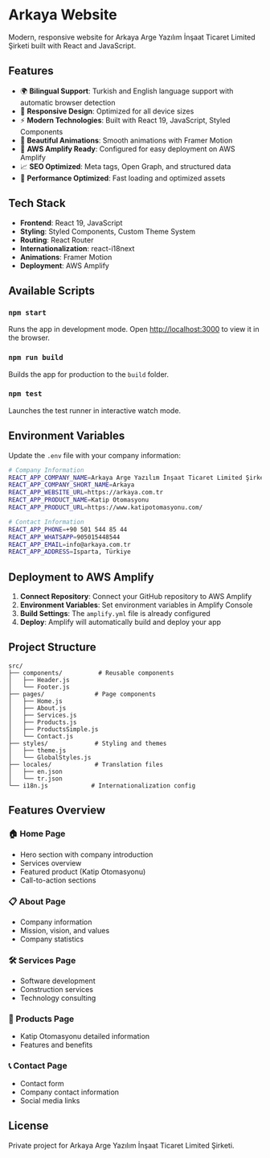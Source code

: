 # Arkaya Website

Modern, responsive website for Arkaya Arge Yazılım İnşaat Ticaret Limited Şirketi built with React and JavaScript.

## Features

- 🌍 **Bilingual Support**: Turkish and English language support with automatic browser detection
- 📱 **Responsive Design**: Optimized for all device sizes
- ⚡ **Modern Technologies**: Built with React 19, JavaScript, Styled Components
- 🎨 **Beautiful Animations**: Smooth animations with Framer Motion
- 🚀 **AWS Amplify Ready**: Configured for easy deployment on AWS Amplify
- 📈 **SEO Optimized**: Meta tags, Open Graph, and structured data
- 🎯 **Performance Optimized**: Fast loading and optimized assets

## Tech Stack

- **Frontend**: React 19, JavaScript
- **Styling**: Styled Components, Custom Theme System
- **Routing**: React Router
- **Internationalization**: react-i18next
- **Animations**: Framer Motion
- **Deployment**: AWS Amplify

## Available Scripts

### `npm start`
Runs the app in development mode. Open [http://localhost:3000](http://localhost:3000) to view it in the browser.

### `npm run build`
Builds the app for production to the `build` folder.

### `npm test`
Launches the test runner in interactive watch mode.

## Environment Variables

Update the `.env` file with your company information:

```bash
# Company Information
REACT_APP_COMPANY_NAME=Arkaya Arge Yazılım İnşaat Ticaret Limited Şirketi
REACT_APP_COMPANY_SHORT_NAME=Arkaya
REACT_APP_WEBSITE_URL=https://arkaya.com.tr
REACT_APP_PRODUCT_NAME=Katip Otomasyonu
REACT_APP_PRODUCT_URL=https://www.katipotomasyonu.com/

# Contact Information
REACT_APP_PHONE=+90 501 544 85 44
REACT_APP_WHATSAPP=905015448544
REACT_APP_EMAIL=info@arkaya.com.tr
REACT_APP_ADDRESS=Isparta, Türkiye
```

## Deployment to AWS Amplify

1. **Connect Repository**: Connect your GitHub repository to AWS Amplify
2. **Environment Variables**: Set environment variables in Amplify Console
3. **Build Settings**: The `amplify.yml` file is already configured
4. **Deploy**: Amplify will automatically build and deploy your app

## Project Structure

```
src/
├── components/          # Reusable components
│   ├── Header.js
│   └── Footer.js
├── pages/              # Page components
│   ├── Home.js
│   ├── About.js
│   ├── Services.js
│   ├── Products.js
│   ├── ProductsSimple.js
│   └── Contact.js
├── styles/             # Styling and themes
│   ├── theme.js
│   └── GlobalStyles.js
├── locales/            # Translation files
│   ├── en.json
│   └── tr.json
└── i18n.js            # Internationalization config
```

## Features Overview

### 🏠 Home Page
- Hero section with company introduction
- Services overview
- Featured product (Katip Otomasyonu)
- Call-to-action sections

### 📋 About Page
- Company information
- Mission, vision, and values
- Company statistics

### 🛠️ Services Page
- Software development
- Construction services
- Technology consulting

### 🔧 Products Page
- Katip Otomasyonu detailed information
- Features and benefits

### 📞 Contact Page
- Contact form
- Company contact information
- Social media links

## License

Private project for Arkaya Arge Yazılım İnşaat Ticaret Limited Şirketi.
